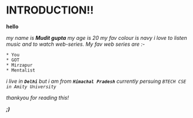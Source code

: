 # INTRODUCTION!!

**hello**

*my name is **Mudit gupta**
my age is 20
my fav colour is navy
i love to listen music and to watch web-series.
My fav web series are :-*
```
* You
* GOT
* Mirzapur
* Mentalist
```
*i live in **```Delhi```** but i am from **```Himachal Pradesh```**
currently persuing ```BTECH CSE in Amity University```*

*thankyou for reading this!*

***;)***

